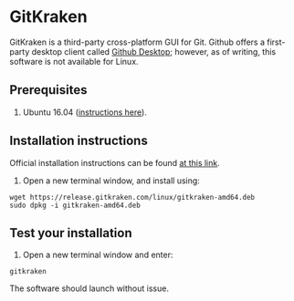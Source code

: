 # GitKraken

GitKraken is a third-party cross-platform GUI for Git.  Github offers a first-party desktop client called [Github Desktop](https://desktop.github.com/); however, as of writing, this software is not available for Linux.

## Prerequisites
   1. Ubuntu 16.04 ([instructions here](https://github.com/riplaboratory/Kanaloa/tree/master/SoftwareInstallation/Ubuntu)).
   
## Installation instructions
Official installation instructions can be found [at this link](https://support.gitkraken.com/how-to-install).

   1. Open a new terminal window, and install using:

```
wget https://release.gitkraken.com/linux/gitkraken-amd64.deb
sudo dpkg -i gitkraken-amd64.deb
```

## Test your installation

  1. Open a new terminal window and enter:
  
```
gitkraken
```

  The software should launch without issue.
